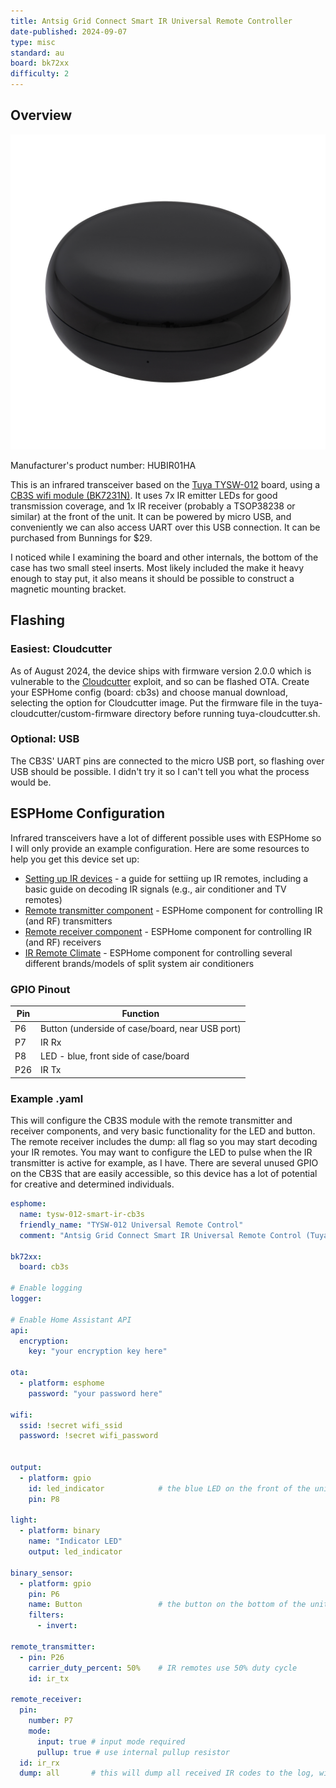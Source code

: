 ```yaml
---
title: Antsig Grid Connect Smart IR Universal Remote Controller
date-published: 2024-09-07
type: misc
standard: au
board: bk72xx
difficulty: 2
---
```


## Overview

![HUBIR01HA](HUBIR01HA.jpg)

Manufacturer's product number: HUBIR01HA

This is an infrared transceiver based on the [Tuya TYSW-012](https://developer.tuya.com/en/docs/iot/tysw012-round-universal-remote-control?id=K9lnm617oupeb) board, using a [CB3S wifi module (BK7231N)](https://developer.tuya.com/en/docs/Document/cb3s?id=Kamwxujmesun8). It uses 7x IR emitter LEDs for good transmission coverage, and 1x IR receiver (probably a TSOP38238 or similar) at the front of the unit. It can be powered by micro USB, and conveniently we can also access UART over this USB connection. It can be purchased from Bunnings for $29.

I noticed while I examining the board and other internals, the bottom of the case has two small steel inserts. Most likely included the make it heavy enough to stay put, it also means it should be possible to construct a magnetic mounting bracket.

## Flashing

### Easiest: Cloudcutter

As of August 2024, the device ships with firmware version 2.0.0 which is vulnerable to the [Cloudcutter](https://github.com/tuya-cloudcutter/tuya-cloudcutter) exploit, and so can be flashed OTA. Create your ESPHome config (board: cb3s) and choose manual download, selecting the option for Cloudcutter image. Put the firmware file in the tuya-cloudcutter/custom-firmware directory before running tuya-cloudcutter.sh.

### Optional: USB

The CB3S' UART pins are connected to the micro USB port, so flashing over USB should be possible. I didn't try it so I can't tell you what the process would be.

## ESPHome Configuration

Infrared transceivers have a lot of different possible uses with ESPHome so I will only provide an example configuration. Here are some resources to help you get this device set up:

- [Setting up IR devices](https://esphome.io/guides/setting_up_rmt_devices) - a guide for settiing up IR remotes, including a basic guide on decoding IR signals (e.g., air conditioner and TV remotes)
- [Remote transmitter component](https://esphome.io/components/remote_transmitter) - ESPHome component for controlling IR (and RF) transmitters
- [Remote receiver component](https://esphome.io/components/remote_receiver) - ESPHome component for controlling IR (and RF) receivers
- [IR Remote Climate](https://esphome.io/components/climate/climate_ir.html) - ESPHome component for controlling several different brands/models of split system air conditioners

### GPIO Pinout

| Pin | Function                                        |
| --- | ----------------------------------------------- |
| P6  | Button (underside of case/board, near USB port) |
| P7  | IR Rx                                           |
| P8  | LED - blue, front side of case/board            |
| P26 | IR Tx                                           |

### Example .yaml

This will configure the CB3S module with the remote transmitter and receiver components, and very basic functionality for the LED and button. The remote receiver includes the dump: all flag so you may start decoding your IR remotes. You may want to configure the LED to pulse when the IR transmitter is active for example, as I have. There are several unused GPIO on the CB3S that are easily accessible, so this device has a lot of potential for creative and determined individuals.

```yaml
esphome:
  name: tysw-012-smart-ir-cb3s
  friendly_name: "TYSW-012 Universal Remote Control"
  comment: "Antsig Grid Connect Smart IR Universal Remote Control (Tuya TYSW-012)"

bk72xx:
  board: cb3s

# Enable logging
logger:

# Enable Home Assistant API
api:
  encryption:
    key: "your encryption key here"

ota:
  - platform: esphome
    password: "your password here"

wifi:
  ssid: !secret wifi_ssid
  password: !secret wifi_password


output:
  - platform: gpio
    id: led_indicator            # the blue LED on the front of the unit
    pin: P8

light:
  - platform: binary
    name: "Indicator LED"
    output: led_indicator

binary_sensor:
  - platform: gpio
    pin: P6
    name: Button                 # the button on the bottom of the unit
    filters:
      - invert:  

remote_transmitter:
  - pin: P26
    carrier_duty_percent: 50%    # IR remotes use 50% duty cycle
    id: ir_tx

remote_receiver:
  pin:
    number: P7
    mode:
      input: true # input mode required
      pullup: true # use internal pullup resistor
  id: ir_rx
  dump: all       # this will dump all received IR codes to the log, with their interpreted commands if know, otherwise raw
```
